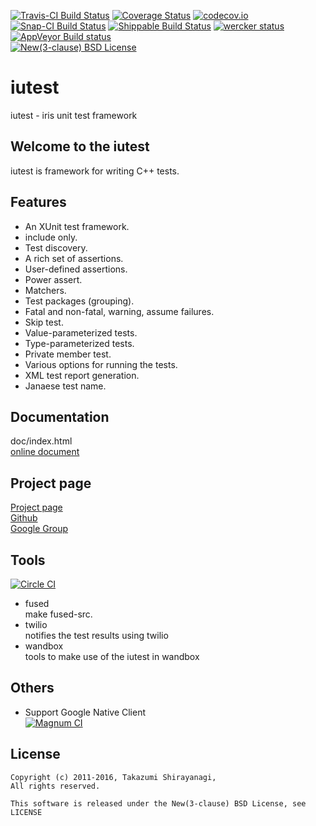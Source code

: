 [![Travis-CI Build Status](https://travis-ci.org/srz-zumix/iutest.png?branch=master)](https://travis-ci.org/srz-zumix/iutest)
[![Coverage Status](https://coveralls.io/repos/srz-zumix/iutest/badge.png?branch=master)](https://coveralls.io/r/srz-zumix/iutest?branch=master)
[![codecov.io](http://codecov.io/github/srz-zumix/iutest/coverage.svg?branch=master)](http://codecov.io/github/srz-zumix/iutest?branch=master)  
[![Snap-CI Build Status](https://snap-ci.com/srz-zumix/iutest/branch/master/build_image)](https://snap-ci.com/srz-zumix/iutest/branch/master)
[![Shippable Build Status](https://api.shippable.com/projects/541904d2ac22859af743f867/badge?branchName=master)](https://app.shippable.com/projects/541904d2ac22859af743f867/builds/latest)
[![wercker status](https://app.wercker.com/status/d385156052aa4118a7f24affe4a8f851/s/master "wercker status")](https://app.wercker.com/project/bykey/d385156052aa4118a7f24affe4a8f851)
[![AppVeyor Build status](https://ci.appveyor.com/api/projects/status/2gdmgo8ce8m0iy0e?svg=true)](https://ci.appveyor.com/project/srz-zumix/iutest)  
[![New(3-clause) BSD License](https://img.shields.io/badge/license-New_BSD-blue.svg)](http://opensource.org/licenses/BSD-3-Clause)

iutest
==========
iutest - iris unit test framework

Welcome to the iutest
--------------------------------------------------
iutest is framework for writing C++ tests.

Features
--------------------------------------------------

* An XUnit test framework.
* include only.
* Test discovery.
* A rich set of assertions.
* User-defined assertions.
* Power assert.
* Matchers.
* Test packages (grouping).
* Fatal and non-fatal, warning, assume failures.
* Skip test.
* Value-parameterized tests.
* Type-parameterized tests.
* Private member test.
* Various options for running the tests.
* XML test report generation.
* Janaese test name.

Documentation
--------------------------------------------------

doc/index.html  
[online document](http://iutest.osdn.jp/doc/index.html)  


Project page
--------------------------------------------------

[Project page](http://iutest.osdn.jp/)  
[Github](https://github.com/srz-zumix/iutest)  
[Google Group](https://groups.google.com/forum/?fromgroups#!forum/g-iutest)  

Tools
--------------------------------------------------

[![Circle CI](https://circleci.com/gh/srz-zumix/iutest.svg?style=svg)](https://circleci.com/gh/srz-zumix/iutest)

* fused  
make fused-src.
* twilio  
notifies the test results using twilio
* wandbox  
tools to make use of the iutest in wandbox

Others
--------------------------------------------------

* Support Google Native Client  
[![Magnum CI](https://magnum-ci.com/status/9175310cbf4594b8755634347186515a.png)](https://magnum-ci.com/public/ad50f16d4e6b5c8a578a/builds)


License
--------------------------------------------------

    Copyright (c) 2011-2016, Takazumi Shirayanagi,
    All rights reserved.

    This software is released under the New(3-clause) BSD License, see LICENSE


